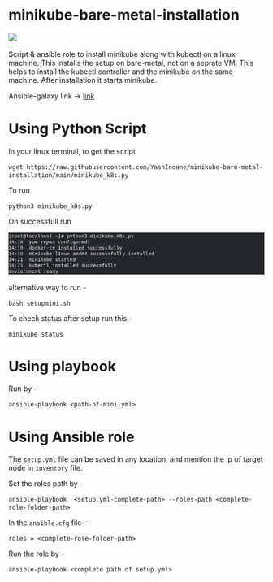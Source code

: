 # minikube-bare-metal-installation

![](https://img.shields.io/badge/python-3.8-lightgrey)

Script & ansible role to install minikube along with kubectl on a linux machine. This installs the setup on bare-metal, not on a seprate VM.
This helps to install the kubectl controller and the minikube on the same machine. After installation it starts minikube.

Ansible-galaxy link -> [link](https://galaxy.ansible.com/yashindane/minirole)

# Using Python Script

In your linux terminal, to get the script
```
wget https://raw.githubusercontent.com/YashIndane/minikube-bare-metal-installation/main/minikube_k8s.py
```

To run

```
python3 minikube_k8s.py
```

On successfull run

![](images/v1.png)

alternative way to run -

```
bash setupmini.sh
```

To check status after setup run this -
```
minikube status
```

# Using playbook

Run by -

```
ansible-playbook <path-of-mini.yml>
```

# Using Ansible role

The `setup.yml` file can be saved in any location, and mention the ip of target node in `ìnventory` file.

Set the roles path by -

```
ansible-playbook  <setup.yml-complete-path> --roles-path <complete-role-folder-path>
```

In the `ansible.cfg` file -

```
roles = <complete-role-folder-path>
```

Run the role by -

```
ansible-playbook <complete path of setup.yml>
```








